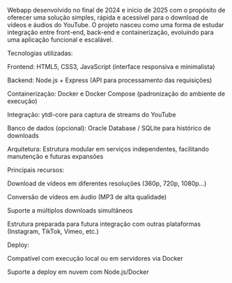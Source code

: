 Webapp desenvolvido no final de 2024 e início de 2025 com o propósito de oferecer uma solução simples, rápida e acessível para o download de vídeos e áudios do YouTube. O projeto nasceu como uma forma de estudar integração entre front-end, back-end e containerização, evoluindo para uma aplicação funcional e escalável.

Tecnologias utilizadas:

Frontend: HTML5, CSS3, JavaScript (interface responsiva e minimalista)

Backend: Node.js + Express (API para processamento das requisições)

Containerização: Docker e Docker Compose (padronização do ambiente de execução)

Integração: ytdl-core para captura de streams do YouTube

Banco de dados (opcional): Oracle Database / SQLite para histórico de downloads

Arquitetura: Estrutura modular em serviços independentes, facilitando manutenção e futuras expansões

Principais recursos:

Download de vídeos em diferentes resoluções (360p, 720p, 1080p…)

Conversão de vídeos em áudio (MP3 de alta qualidade)

Suporte a múltiplos downloads simultâneos

Estrutura preparada para futura integração com outras plataformas (Instagram, TikTok, Vimeo, etc.)

Deploy:

Compatível com execução local ou em servidores via Docker

Suporte a deploy em nuvem com Node.js/Docker
